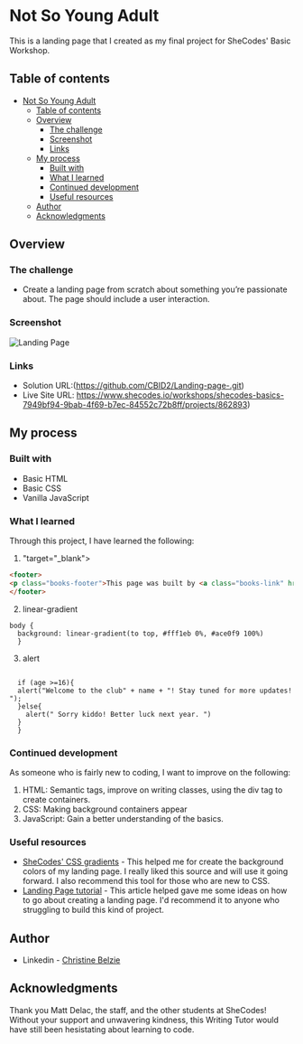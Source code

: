 # Not So Young Adult 
This is a landing page that I created as my final project for SheCodes' Basic Workshop.

## Table of contents

- [Not So Young Adult](#not-so-young-adult)
  - [Table of contents](#table-of-contents)
  - [Overview](#overview)
    - [The challenge](#the-challenge)
    - [Screenshot](#screenshot)
    - [Links](#links)
  - [My process](#my-process)
    - [Built with](#built-with)
    - [What I learned](#what-i-learned)
    - [Continued development](#continued-development)
    - [Useful resources](#useful-resources)
  - [Author](#author)
  - [Acknowledgments](#acknowledgments)



## Overview

### The challenge

- Create a landing page from scratch about something you’re passionate about. The page should include a user interaction.

### Screenshot

![Landing Page](https://user-images.githubusercontent.com/105683440/188359705-a37f3097-eb3d-4217-9bc2-10241db05f65.png)




### Links

- Solution URL:(https://github.com/CBID2/Landing-page-.git)
- Live Site URL: https://www.shecodes.io/workshops/shecodes-basics-7949bf94-9bab-4f69-b7ec-84552c72b8ff/projects/862893)

## My process
### Built with 

- Basic HTML 
- Basic CSS
- Vanilla JavaScript




### What I learned

Through this project, I have learned the following:

1. "target="_blank"> 
```html
<footer>
<p class="books-footer">This page was built by <a class="books-link" href="https://www.linkedin.com/in/christinebelzie/"target="_blank"> <em>Christine Belzie</em></a></p>
</footer>
```
2. linear-gradient 
```
body {
  background: linear-gradient(to top, #fff1eb 0%, #ace0f9 100%)
  }
```
3. alert 
```

  if (age >=16){
  alert("Welcome to the club" + name + "! Stay tuned for more updates! ");
  }else{
    alert(" Sorry kiddo! Better luck next year. ")
  }
  }
```





### Continued development

As someone who is fairly new to coding, I want to improve on the following:

1. HTML: Semantic tags, improve on writing classes, using the div tag to create containers. 
2. CSS: Making background containers appear
3. JavaScript: Gain a better understanding of the basics.   



### Useful resources

- [SheCodes' CSS gradients](https://gradients.shecodes.io/) - This helped me for create the background colors of my landing page. I really liked this source and will use it going forward. I also recommend this tool for those who are new to CSS.  
- [Landing Page tutorial](https://www.freecodecamp.org/news/how-to-make-a-landing-page-with-html-css-and-javascript/) - This article helped gave me some ideas on how to go about creating a landing page. I'd recommend it to anyone who struggling to build this kind of project.
  

## Author

- Linkedin - [Christine Belzie](https://www.linkedin.com/in/christinebelzie/)



## Acknowledgments

Thank you Matt Delac, the staff, and the other students at SheCodes! Without your support and unwavering kindness, this Writing Tutor would have still been hesistating about learning to code.  






